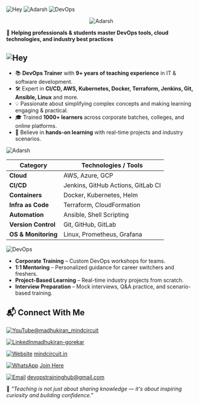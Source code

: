 ![Hey](https://img.shields.io/badge/👋%20Hii-FFDD00?style=for-the-badge&logoColor=white&labelColor=FF7E5F)
![Adarsh](https://img.shields.io/badge/I'm%20Madhu%20Kiran-00C9FF?style=for-the-badge&logoColor=white&labelColor=92FE9D)
![DevOps](https://img.shields.io/badge/Cloud%20&%20DevOps%20Trainer%20&%20Mentor%20🚀-8E2DE2?style=for-the-badge&logoColor=white&labelColor=4A00E0)

<p align="center">
  <img src="https://svg-banners.vercel.app/api?type=typeWriter&text1=👋%20Hey%20welcome%20to%20DevopsTrainingHub&width=800&height=120" alt="Adarsh"/>
</p>

🎯 **Helping professionals & students master DevOps tools, cloud technologies, and industry best practices**  

## ![Hey](https://img.shields.io/badge/🧑‍🏫%20About%20Me-FFDD00?style=for-the-badge&logoColor=white&labelColor=FF7E5F)
- 📚 **DevOps Trainer** with **9+ years of teaching experience** in IT & software development.  
- 🛠️ Expert in **CI/CD, AWS, Kubernetes, Docker, Terraform, Jenkins, Git, Ansible, Linux** and more.  
- 💡 Passionate about simplifying complex concepts and making learning engaging & practical.  
- 🎓 Trained **1000+ learners** across corporate batches, colleges, and online platforms.  
- 🌱 Believe in **hands-on learning** with real-time projects and industry scenarios.  

![Adarsh](https://img.shields.io/badge/Skills%20&%20Tools-00C9FF?style=for-the-badge&logoColor=white&labelColor=92FE9D)

| Category        | Technologies / Tools |
|-----------------|----------------------|
| **Cloud**       | AWS, Azure, GCP      |
| **CI/CD**       | Jenkins, GitHub Actions, GitLab CI |
| **Containers**  | Docker, Kubernetes, Helm |
| **Infra as Code** | Terraform, CloudFormation |
| **Automation**  | Ansible, Shell Scripting |
| **Version Control** | Git, GitHub, GitLab |
| **OS & Monitoring** | Linux, Prometheus, Grafana |

![DevOps](https://img.shields.io/badge/What%20&%20I%20Offer%20🚀-8E2DE2?style=for-the-badge&logoColor=white&labelColor=4A00E0)
- **Corporate Training** – Custom DevOps workshops for teams.  
- **1:1 Mentoring** – Personalized guidance for career switchers and freshers.  
- **Project-Based Learning** – Real-time industry projects from scratch.  
- **Interview Preparation** – Mock interviews, Q&A practice, and scenario-based training.  
 

## 📬 Connect With Me  

[![YouTube](https://img.shields.io/badge/YouTube-FF0000?style=for-the-badge&logo=youtube&logoColor=white)](https://youtube.com/yourchannel)[@madhukiran_mindcircuit](http://www.youtube.com/@madhukiran_mindcircuit)  

[![LinkedIn](https://img.shields.io/badge/LinkedIn-0077B5?style=for-the-badge&logo=linkedin&logoColor=white)](https://www.linkedin.com/in/yourprofile)[madhukiran-gorekar](http://www.linkedin.com/in/madhukiran-gorekar) 

[![Website](https://img.shields.io/badge/Website-000000?style=for-the-badge&logo=About.me&logoColor=white)](https://yourwebsite.com)
[mindcircuit.in](https://mindcircuit.in/) 

[![WhatsApp](https://img.shields.io/badge/WhatsApp-25D366?style=for-the-badge&logo=whatsapp&logoColor=white)](https://wa.me/yourphonenumber)
[Join Here](https://chat.whatsapp.com/IIn9SThrmdHEJ8KjUmPuWD)  

[![Email](https://img.shields.io/badge/Email-D14836?style=for-the-badge&logo=gmail&logoColor=white)](mailto:youremail@example.com)
devopstraininghub@gmail.com

💬 _"Teaching is not just about sharing knowledge — it's about inspiring curiosity and building confidence."_  

